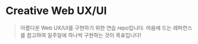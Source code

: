 # Creative Web UX/UI

> 아름다운 Web UX/UI를 구현하기 위한 연습 repo입니다. 마음에 드는 레퍼런스를 참고하여 일주일에 하나씩 구현하는 것이 목표입니다!
